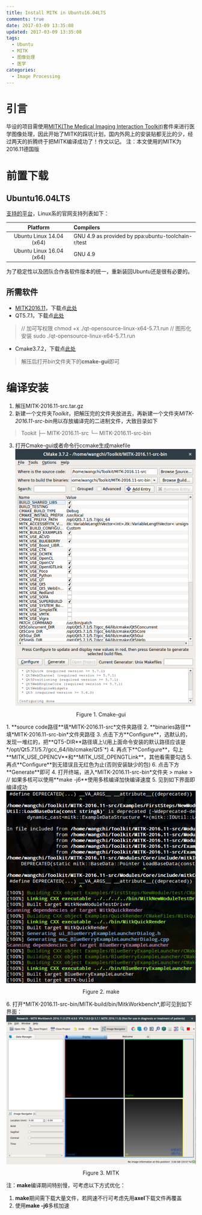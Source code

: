 ```yaml
---
title: Install MITK in Ubuntu16.04LTS
comments: true
date: 2017-03-09 13:35:08
updated: 2017-03-09 13:35:08
tags:
  - Ubuntu
  - MITK
  - 图像处理
  - 医学
categories:
  - Image Processing
---
```


# 引言
毕设的项目需使用[MITK\(The Medical Imaging Interaction Toolkit\)](http://www.mitk.org/)套件来进行医学图像处理，因此开始了MITK的踩坑计划，国内外网上的安装贴都无比的少，经过两天的折腾终于把MITK编译成功了！作文以记。
注：本文使用的MITK为2016.11德国版
<!-- more -->

# 前置下载
## Ubuntu16.04LTS
[支持的平台](http://docs.mitk.org/2016.11/SupportedPlatformsPage.html)，Linux系的官网支持列表如下：

|          Platform          | Compilers                                          |
|:--------------------------:|:---------------------------------------------------|
| Ubuntu Linux 14.04 \(x64\) | GNU 4.9 as provided by ppa:ubuntu-toolchain-r/test |
| Ubuntu Linux 16.04 \(x64\) | GNU 4.9                                            |

为了稳定性以及团队合作各软件版本的统一，重新装回Ubuntu还是很有必要的。

## 所需软件
- [MITK2016.11](http://docs.mitk.org/2016.11/)，下载点[此处](http://www.mitk.org/download/releases/MITK-2016.11/MITK-2016.11-src.tar.gz)
- QT5.7.1，下载点[此处](http://download.qt.io/archive/qt/5.7/5.7.1/qt-opensource-linux-x64-5.7.1.run)
> // 加可写权限
> chmod +x ./qt-opensource-linux-x64-5.7.1.run
> // 图形化安装
> sudo ./qt-opensource-linux-x64-5.7.1.run
- Cmake3.7.2，下载点[此处](https://cmake.org/files/v3.7/cmake-3.7.2-Linux-x86_64.tar.gz)
> 解压后打开*bin*文件夹下的**cmake-gui**即可

# 编译安装
1. 解压MITK-2016.11-src.tar.gz
2. 新建一个文件夹*Toolkit*，把解压完的文件夹放进去，再新建一个文件夹*MITK-2016.11-src-bin*用以存放编译完的二进制文件，大致目录如下
> Tookit
> ├─ MITK-2016.11-src
> └─ MITK-2016.11-src-bin
3. 打开Cmake-gui或者命令行ccmake生成makefile
<img src="Install-MITK-in-Ubuntu16-04LTS/cmake.png" width = "700" alt="create_ssh" align=center /><br/>
<p align=center>Figure 1. Cmake-gui</p>
  1. **source code路径**填*MITK-2016.11-src*文件夹路径
  2. **binaries路径**填*MITK-2016.11-src-bin*文件夹路径
  3. 点击下方**Configure**，选默认的，发现一堆红的，把**QT5-DIR**路径填上\(用上面命令安装的默认路径应该是*/opt/Qt5.7.1/5.7/gcc_64/lib/cmake/Qt5`*)
  4. 再点下**Configure**，勾上**MITK_USE_OPENCV**和**MITK_USE_OPENGTLink**，其他看需要勾选
  5. 再点**Configure**到无错误且无红色为止(否则安装缺少的包)
  6. 点击下方**Generate**即可
4. 打开终端，进入*MITK-2016.11-src-bin*文件夹
> make
> // 如果多核可以使用**make -j6**使用多核编译加快编译速度
5. 见到如下界面即编译成功
<img src="Install-MITK-in-Ubuntu16-04LTS/make.png" width = "700" alt="create_ssh" align=center /><br/>
<p align=center>Figure 2. make</p>
6. 打开*MITK-2016.11-src-bin/MITK-build/bin/MitkWorkbench*,即可见到如下界面：
<img src="Install-MITK-in-Ubuntu16-04LTS/mitk.png" width = "700" alt="create_ssh" align=center /><br/>
<p align=center>Figure 3. MITK</p>

注：**make**编译期间特别慢，可考虑以下方式优化：
1. **make**期间需下载大量文件，若网速不行可考虑先用**axel**下载文件再覆盖
2. 使用**make -j6**多核加速
